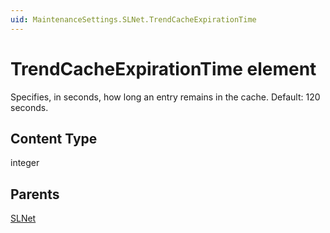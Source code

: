 ```yaml
---
uid: MaintenanceSettings.SLNet.TrendCacheExpirationTime
---
```


# TrendCacheExpirationTime element

Specifies, in seconds, how long an entry remains in the cache. Default: 120 seconds.

## Content Type

integer

## Parents

[SLNet](xref:MaintenanceSettings.SLNet)
